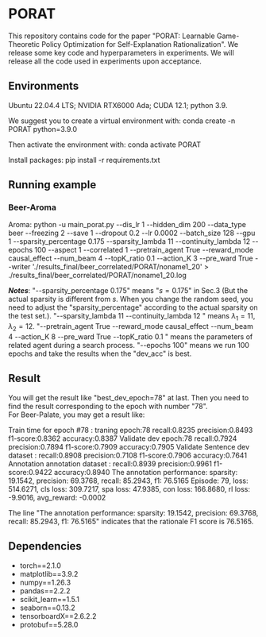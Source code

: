# PORAT

This repository contains code for the paper "PORAT: Learnable Game-Theoretic Policy Optimization for Self-Explanation Rationalization". 
We release some key code and hyperparameters in experiments. We will release all the code used in experiments upon acceptance.

## Environments
Ubuntu 22.04.4 LTS; NVIDIA RTX6000 Ada; CUDA 12.1; python 3.9.

We suggest you to create a virtual environment with: conda create -n PORAT python=3.9.0

Then activate the environment with: conda activate PORAT 

Install packages: pip install -r requirements.txt



## Running example
### Beer-Aroma
Aroma: python -u main_porat.py --dis_lr 1 --hidden_dim 200 --data_type beer --freezing 2 --save 1 --dropout 0.2 --lr 0.0002 --batch_size 128 --gpu 1 --sparsity_percentage 0.175 --sparsity_lambda 11 --continuity_lambda 12 --epochs 100 --aspect 1 --correlated 1  --pretrain_agent True --reward_mode causal_effect --num_beam 4 --topK_ratio 0.1 --action_K 3 --pre_ward True  --writer  './results_final/beer_correlated/PORAT/noname1_20'  > ./results_final/beer_correlated/PORAT/noname1_20.log	

**_Notes_**: "--sparsity_percentage 0.175" means "$s=0.175$" in Sec.3 (But the actual sparsity is different from $s$. When you change the random seed, you need to adjust the "sparsity_percentage" according to the actual sparsity on the test set.). "--sparsity_lambda 11 --continuity_lambda 12 " means $\lambda_1=11, \lambda_2=12$. "--pretrain_agent True --reward_mode causal_effect --num_beam 4 --action_K 8 --pre_ward True  --topK_ratio 0.1 " means the parameters of related agent during a search process. 
"--epochs 100" means we run 100 epochs and take the results when the "dev_acc" is best.

## Result  
You will get the result like "best_dev_epoch=78" at last. Then you need to find the result corresponding to the epoch with number "78".  
For Beer-Palate, you may get a result like: 

Train time for epoch #78 : 
traning epoch:78 recall:0.8235 precision:0.8493 f1-score:0.8362 accuracy:0.8387
Validate
dev epoch:78 recall:0.7924 precision:0.7894 f1-score:0.7909 accuracy:0.7905
Validate Sentence
dev dataset : recall:0.8908 precision:0.7108 f1-score:0.7906 accuracy:0.7641
Annotation
annotation dataset : recall:0.8939 precision:0.9961 f1-score:0.9422 accuracy:0.8940
The annotation performance: sparsity: 19.1542, precision: 69.3768, recall: 85.2943, f1: 76.5165
Episode: 79, loss: 514.6271, cls loss: 309.7217, spa loss: 47.9385, con loss: 166.8680, rl loss: -9.9016, avg_reward: -0.0002

The line "The annotation performance: sparsity: 19.1542, precision: 69.3768, recall: 85.2943, f1: 76.5165" indicates that the rationale F1 score is 76.5165.


## Dependencies
- torch==2.1.0
- matplotlib==3.9.2
- numpy==1.26.3
- pandas==2.2.2
- scikit_learn==1.5.1
- seaborn==0.13.2
- tensorboardX==2.6.2.2
- protobuf==5.28.0

